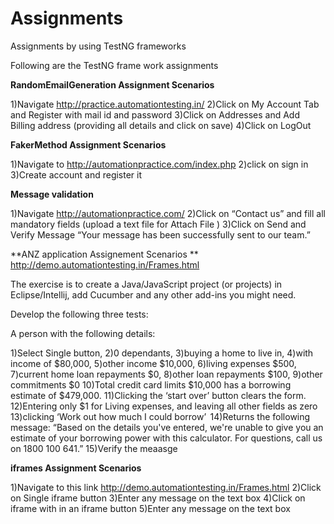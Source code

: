 # Assignments
Assignments by using TestNG frameworks


Following are the TestNG frame work assignments

**RandomEmailGeneration Assignment Scenarios**

1)Navigate http://practice.automationtesting.in/ 
2)Click on My Account Tab and Register with mail id and password 
3)Click on Addresses and Add Billing address (providing all details and click on save) 
4)Click on LogOut


**FakerMethod Assignment Scenarios**

1)Navigate to http://automationpractice.com/index.php
2)click on sign in
3)Create account and register it


**Message validation**

1)Navigate http://automationpractice.com/ 
2)Click on “Contact us” and fill all mandatory fields (upload a text file for Attach File ) 
3)Click on Send and Verify Message “Your message has been successfully sent to our team.”



**ANZ application Assignement Scenarios
**
http://demo.automationtesting.in/Frames.html

The exercise is to create a Java/JavaScript project (or projects) in Eclipse/Intellij, add Cucumber and any other add-ins you might need.  

Develop the following three tests:

A person with the following details:

1)Select Single button, 2)0 dependants, 3)buying a home to live in, 4)with income of $80,000, 5)other income $10,000, 6)living expenses $500, 7)current home loan repayments $0, 8)other loan repayments $100, 9)other commitments $0 10)Total credit card limits $10,000 has a borrowing estimate of $479,000. 11)Clicking the ‘start over’ button clears the form. 12)Entering only $1 for Living expenses, and leaving all other fields as zero 13)clicking ‘Work out how much I could borrow’  14)Returns the following message: “Based on the details you've entered, we're unable to give you an estimate of your borrowing power with this calculator. For questions, call us on 1800 100 641.” 15)Verify the meaasge


**iframes Assignment Scenarios**

1)Navigate to this link http://demo.automationtesting.in/Frames.html
2)Click on Single iframe button
3)Enter any message on the text box
4)Click on iframe with in an iframe button
5)Enter any message on the text box
